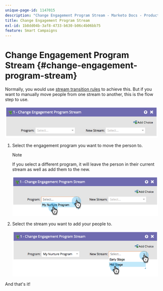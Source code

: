 ```yaml
---
unique-page-id: 1147015
description: "Change Engagement Program Stream - Marketo Docs - Product Documentation"
title: Change Engagement Program Stream
exl-id: 1b8dd04b-3af8-4733-b630-b06c4b06bb75
feature: Smart Campaigns
---
```

# Change Engagement Program Stream {#change-engagement-program-stream}

Normally, you would use [stream transition rules](/help/marketo/product-docs/email-marketing/drip-nurturing/engagement-program-streams/transition-people-between-engagement-streams.md) to achieve this. But if you want to manually move people from one stream to another, this is the flow step to use.

![](assets/change-engagement-program-stream-1.png)

1. Select the engagement program you want to move the person to.

   >[!NOTE]
   >
   >If you select a different program, it will leave the person in their current stream as well as add them to the new.

   ![](assets/change-engagement-program-stream-2.png)

1. Select the stream you want to add your people to.

   ![](assets/change-engagement-program-stream-3.png)

And that's it!
